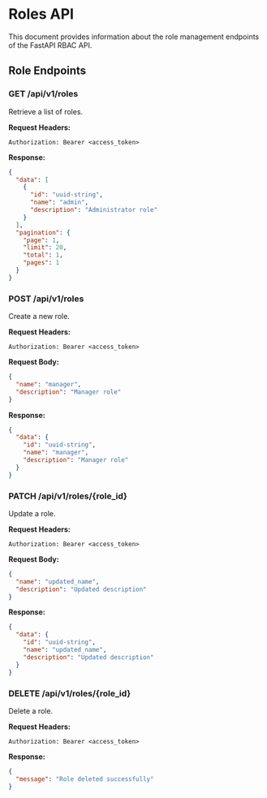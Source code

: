 # Roles API

This document provides information about the role management endpoints of the FastAPI RBAC API.

## Role Endpoints

### GET /api/v1/roles
Retrieve a list of roles.

**Request Headers:**
```
Authorization: Bearer <access_token>
```

**Response:**
```json
{
  "data": [
    {
      "id": "uuid-string",
      "name": "admin",
      "description": "Administrator role"
    }
  ],
  "pagination": {
    "page": 1,
    "limit": 20,
    "total": 1,
    "pages": 1
  }
}
```

### POST /api/v1/roles
Create a new role.

**Request Headers:**
```
Authorization: Bearer <access_token>
```

**Request Body:**
```json
{
  "name": "manager",
  "description": "Manager role"
}
```

**Response:**
```json
{
  "data": {
    "id": "uuid-string",
    "name": "manager",
    "description": "Manager role"
  }
}
```

### PATCH /api/v1/roles/{role_id}
Update a role.

**Request Headers:**
```
Authorization: Bearer <access_token>
```

**Request Body:**
```json
{
  "name": "updated_name",
  "description": "Updated description"
}
```

**Response:**
```json
{
  "data": {
    "id": "uuid-string",
    "name": "updated_name",
    "description": "Updated description"
  }
}
```

### DELETE /api/v1/roles/{role_id}
Delete a role.

**Request Headers:**
```
Authorization: Bearer <access_token>
```

**Response:**
```json
{
  "message": "Role deleted successfully"
}
```
